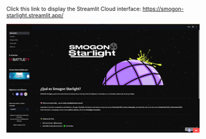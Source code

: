 Click this link to display the Streamlit Cloud interface: https://smogon-starlight.streamlit.app/

![Cloud Interface](https://github.com/cperezfl/smogon-starlight/blob/main/images/Github-Images/cloud-interface.png?raw=true)
